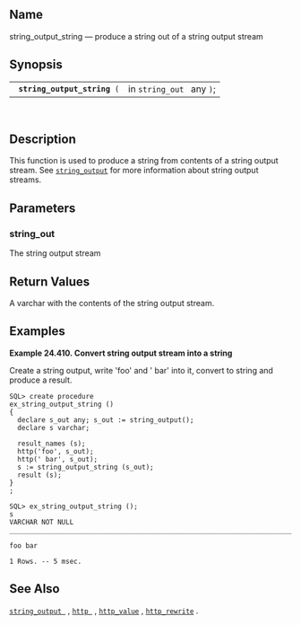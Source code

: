 <div>

<div>

</div>

<div>

## Name

string_output_string — produce a string out of a string output stream

</div>

<div>

## Synopsis

<div>

|                                   |                           |
|-----------------------------------|---------------------------|
| ` `**`string_output_string`**` (` | in `string_out ` any `)`; |

<div>

 

</div>

</div>

</div>

<div>

## Description

This function is used to produce a string from contents of a string
output stream. See
<a href="fn_string_output.html" class="link" title="string_output"><code
class="function">string_output</code></a> for more information about
string output streams.

</div>

<div>

## Parameters

<div>

### string_out

The string output stream

</div>

</div>

<div>

## Return Values

A <span class="type">varchar </span> with the contents of the string
output stream.

</div>

<div>

## Examples

<div>

**Example 24.410. Convert string output stream into a string**

<div>

Create a string output, write 'foo' and ' bar' into it, convert to
string and produce a result.

``` screen
SQL> create procedure
ex_string_output_string ()
{
  declare s_out any; s_out := string_output();
  declare s varchar;

  result_names (s);
  http('foo', s_out);
  http(' bar', s_out);
  s := string_output_string (s_out);
  result (s);
}
;

SQL> ex_string_output_string ();
s
VARCHAR NOT NULL
_______________________________________________________________________________

foo bar

1 Rows. -- 5 msec.
```

</div>

</div>

  

</div>

<div>

## See Also

<a href="fn_string_output.html" class="link" title="string_output"><code
class="function">string_output </code></a> ,
<a href="fn_http.html" class="link" title="http"><code
class="function">http </code></a> ,
<a href="fn_http_value.html" class="link" title="http_value"><code
class="function">http_value</code></a> ,
<a href="fn_http_rewrite.html" class="link" title="http_rewrite"><code
class="function">http_rewrite</code></a> .

</div>

</div>
